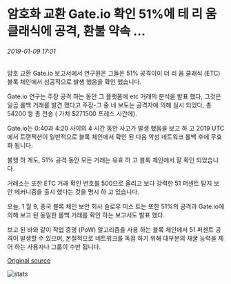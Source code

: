 # 암호화 교환 Gate.io 확인 51%에 테 리 움 클래식에 공격, 환불 약속 ...

###### 2019-01-09 17:01

암호 교환 Gate.io 보고서에서 연구원은 그들은 51% 공격이이 더 리 움 클래식 (ETC) 블록 체인에서 성공적으로 발생 했음을 확인 했습니다.

Gate.io 연구는 주장 공격 하는 동안 그 플랫폼에 etc 거래의 분석을 발표 했다, 그것은 일곱 롤백 거래를 발견 했다고 주장-그 중 네 보도는 공격자에 의해 실시 되었다, 총 54200 등 총 전송 ( 가치 $271500 프레스 시간에).

Gate.io는 0:40과 4:20 사이의 4 시간 동안 사고가 발생 했음을 보고 하 고 2019 UTC에서 트랜잭션이 일반적으로 블록 체인에서 확인 된 다음 악성 네트워크 롤백 후에 무효화 됩니다.

불행 하 게도, 51% 공격 동안 모든 거래는 유효 하 고 블록 체인에서 잘 확인 되었습니다.

거래소는 또한 ETC 거래 확인 번호를 500으로 올리고 보다 강력한 51 퍼센트 탐지 보안 메커니즘을 출시 했다는 것을 명시 하 고 있습니다.

오늘, 1 월 9, 중국 블록 체인 보안 회사 슬로우 미스 트는 또한 51%의 공격과 Gate.io에 의해 보고 된 동일한 롤백 거래를 확인 하는 보고서도 발표 했다.

보고 된 바와 같이 작업 증명 (PoW) 알고리즘을 사용 하는 블록 체인에서 51 퍼센트 공격이 발생할 수 있으며, 본질적으로 네트워크를 독점 하기 위해 대부분의 채굴 능력을 제어 하는 사용자나 그룹이 수반 됩니다.

[Original source](https://cointelegraph.com/news/crypto-exchange-gateio-confirms-51-attack-on-ethereum-classic-promises-refunds)

![stats](https://c.statcounter.com/11760860/0/a89fa40b/1/ "stats")